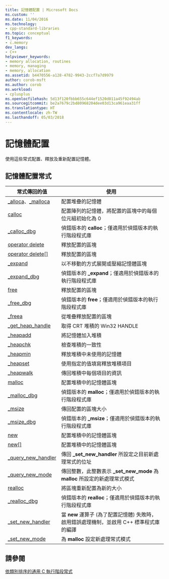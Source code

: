 ```yaml
---
title: 記憶體配置 | Microsoft Docs
ms.custom: ''
ms.date: 11/04/2016
ms.technology:
- cpp-standard-libraries
ms.topic: conceptual
f1_keywords:
- c.memory
dev_langs:
- C++
helpviewer_keywords:
- memory allocation, routines
- memory, managing
- memory, allocation
ms.assetid: b4470556-a128-4782-9943-2ccf7a7d9979
author: corob-msft
ms.author: corob
ms.workload:
- cplusplus
ms.openlocfilehash: 5d13f120fbbb655c644ef1520d011a45f92494ab
ms.sourcegitcommit: be2a7679c2bd80968204dee03d13ca961eaa31ff
ms.translationtype: HT
ms.contentlocale: zh-TW
ms.lasthandoff: 05/03/2018
---
```

# <a name="memory-allocation"></a>記憶體配置

使用這些常式配置、釋放及重新配置記憶體。

## <a name="memory-allocation-routines"></a>記憶體配置常式

|常式傳回的值|使用|
|-------------|---------|
|[_alloca](../c-runtime-library/reference/alloca.md)、[_malloca](../c-runtime-library/reference/malloca.md)|配置堆疊的記憶體|
|[calloc](../c-runtime-library/reference/calloc.md)|配置陣列的記憶體，將配置的區塊中的每個位元組初始化為 0|
|[_calloc_dbg](../c-runtime-library/reference/calloc-dbg.md)|偵錯版本的 **calloc**；僅適用於偵錯版本的執行階段程式庫|
|[operator delete](../c-runtime-library/operator-delete-crt.md)|釋放配置的區塊|
|[operator delete&#91;&#93;](../c-runtime-library/delete-operator-crt.md)|釋放配置的區塊|
|[_expand](../c-runtime-library/reference/expand.md)|以不移動的方式展開或壓縮記憶體區塊|
|[_expand_dbg](../c-runtime-library/reference/expand-dbg.md)|偵錯版本的 **_expand**；僅適用於偵錯版本的執行階段程式庫|
|[free](../c-runtime-library/reference/free.md)|釋放配置的區塊|
|[_free_dbg](../c-runtime-library/reference/free-dbg.md)|偵錯版本的 **free**；僅適用於偵錯版本的執行階段程式庫|
|[_freea](../c-runtime-library/reference/freea.md)|從堆疊釋放配置的區塊|
|[_get_heap_handle](../c-runtime-library/reference/get-heap-handle.md)|取得 CRT 堆積的 Win32 HANDLE|
|[_heapadd](../c-runtime-library/heapadd.md)|將記憶體加入堆積|
|[_heapchk](../c-runtime-library/reference/heapchk.md)|檢查堆積的一致性|
|[_heapmin](../c-runtime-library/reference/heapmin.md)|釋放堆積中未使用的記憶體|
|[_heapset](../c-runtime-library/heapset.md)|使用指定的值填寫釋放堆積項目|
|[_heapwalk](../c-runtime-library/reference/heapwalk.md)|傳回堆積中每個項目的資訊|
|[malloc](../c-runtime-library/reference/malloc.md)|配置堆積中的記憶體區塊|
|[_malloc_dbg](../c-runtime-library/reference/malloc-dbg.md)|偵錯版本的 **malloc**；僅適用於偵錯版本的執行階段程式庫|
|[_msize](../c-runtime-library/reference/msize.md)|傳回配置的區塊大小|
|[_msize_dbg](../c-runtime-library/reference/msize-dbg.md)|偵錯版本的 **_msize**；僅適用於偵錯版本的執行階段程式庫|
|[new](../c-runtime-library/operator-new-crt.md)|配置堆積中的記憶體區塊|
|[new&#91;&#93;](../c-runtime-library/new-operator-crt.md)|配置堆積中的記憶體區塊|
|[_query_new_handler](../c-runtime-library/reference/query-new-handler.md)|傳回 **_set_new_handler** 所設定之目前新處理常式的位址|
|[_query_new_mode](../c-runtime-library/reference/query-new-mode.md)|傳回整數，此整數表示 **_set_new_mode** 為 **malloc** 所設定的新處理常式模式|
|[realloc](../c-runtime-library/reference/realloc.md)|將區塊重新配置為新的大小|
|[_realloc_dbg](../c-runtime-library/reference/realloc-dbg.md)|偵錯版本的 **realloc**；僅適用於偵錯版本的執行階段程式庫|
|[_set_new_handler](../c-runtime-library/reference/set-new-handler.md)|當 **new** 運算子 (為了配置記憶體) 失敗時，啟用錯誤處理機制，並啟用 C++ 標準程式庫的編譯|
|[_set_new_mode](../c-runtime-library/reference/set-new-mode.md)|為 **malloc** 設定新處理常式模式|

## <a name="see-also"></a>請參閱

[依類別排序的通用 C 執行階段常式](../c-runtime-library/run-time-routines-by-category.md)<br/>
